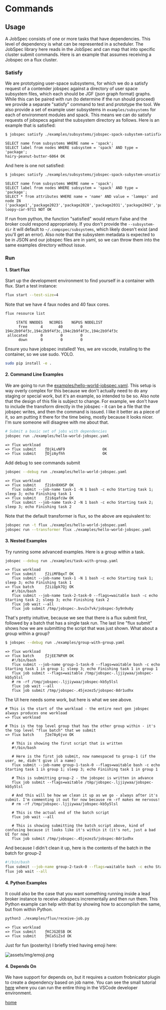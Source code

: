 # Commands

## Usage

A JobSpec consists of one or more tasks that have dependencies. This level of dependency is what can be represented in a scheduler.
The JobSpec library here reads in the JobSpec and can map that into specific cluster submit commands.
Here is an example that assumes receiving a Jobspec on a flux cluster.

### Satisfy

We are prototyping user-space subsystems, for which we do a satisfy request of a contender jobspec against a directory of user space subsystem files, which each should
be JGF (json graph format) graphs. While this can be paired with run (to determine if the run should proceed) we provide a separate "satisfy" command to test and prototype the tool.
We also provide a set of example user subsystems in `examples/subsystems` for each of environment modules and spack. This means we can do satisfy requests of jobspecs against the subsystem directory as follows. Here is an example that is satisfied:

```bash
$ jobspec satisfy ./examples/subsystems/jobspec-spack-subystem-satisfied.yaml --subsystem-dir ./examples/subsystems
```
```console
SELECT name from subsystems WHERE name = 'spack';
SELECT label from nodes WHERE subsystem = 'spack' AND type = 'package';
hairy-peanut-butter-6064 OK
```

And here is one not satisfied:

```bash
$ jobspec satisfy ./examples/subsystems/jobspec-spack-subystem-unsatisfied.yaml --subsystem-dir ./examples/subsystems
```
```console
SELECT name from subsystems WHERE name = 'spack';
SELECT label from nodes WHERE subsystem = 'spack' AND type = 'package';
SELECT * from attributes WHERE name = 'name' AND value = 'lammps' and node IN ('package1','package2023','package2028','package2031','package2043','pac...
loopy-car-9711 NOT OK
```

If run from python, the function "satisfied" would return False and the broker could respond appropriately. If you don't provide the `--subsystem-dir` it will default to `~/.compspec/subsystems`, which likely doesn't exist (and you'll get an error). Also note that the subsystem metadata
is expected to be in JSON and our jobspec files are in yaml, so we can throw them into the same examples directory without issue.


### Run

#### 1. Start Flux

Start up the development environment to find yourself in a container with flux. Start a test instance:

```bash
flux start --test-size=4
```

Note that we have 4 faux nodes and 40 faux cores.

```bash
flux resource list
```
```console
     STATE NNODES   NCORES    NGPUS NODELIST
      free      4       40        0 194c2b9f4f3c,194c2b9f4f3c,194c2b9f4f3c,194c2b9f4f3c
 allocated      0        0        0
      down      0        0        0
```

Ensure you have jobspec installed! Yes, we are vscode, installing to the container, so we use sudo. YOLO.

```bash
sudo pip install -e .
```

#### 2. Command Line Examples

We are going to run the [examples/hello-world-jobspec.yaml](examples/hello-world-jobspec.yaml). This setup is way overly
complex for this because we don't actually need to do any staging or special work, but it's an example, so intended to be so.
Also note that the design of this file is subject to change. For example, we don't have to include the transform directly in the
jobspec - it can be a file that the jobspec writes, and then the command is issued. I like it better as a piece of it, so am putting
it there for the time being, mostly because it looks nicer. I'm sure someone will disagree with me about that.

```bash
# Submit a basic set of jobs with dependencies
jobspec run ./examples/hello-world-jobspec.yaml
```
```console
=> flux workload
=> flux submit    ƒDjkLvNF9                 OK
=> flux submit    ƒDjzAyfhh                 OK
```

Add debug to see commands submit

```bash
jobspec --debug run ./examples/hello-world-jobspec.yaml
```
```console
=> flux workload
=> flux submit    ƒ2i6n8XHSP OK
   flux submit --job-name task-1 -N 1 bash -c echo Starting task 1; sleep 3; echo Finishing task 1
=> flux submit    ƒ2i6qafcUw OK
   flux submit --job-name task-2 -N 1 bash -c echo Starting task 2; sleep 3; echo Finishing task 2
```

Note that the default transformer is flux, so the above are equivalent to:

```bash
jobspec run -t flux ./examples/hello-world-jobspec.yaml
jobspec run --transformer flux ./examples/hello-world-jobspec.yaml
```

#### 3. Nested Examples

Try running some advanced examples. Here is a group within a task.

```bash
jobspec --debug run ./examples/task-with-group.yaml
```
```console
=> flux workload
=> flux submit    ƒ2iiMFBqxT OK
   flux submit --job-name task-1 -N 1 bash -c echo Starting task 1; sleep 3; echo Finishing task 1
=> flux batch     ƒ2iiQpk7Qj OK
   #!/bin/bash
   flux submit --job-name task-2-task-0 --flags=waitable bash -c echo Starting task 2; sleep 3; echo Finishing task 2
   flux job wait --all
   flux job submit /tmp/jobspec-.bvu1v7vk/jobspec-5y9n9u0y
```

That's pretty intuitive, because we see that there is a flux submit first, followed by a batch that has a single task run. The last line "flux submit" shows how we are submitting the script that was just shown.
What about a group within a group?

```bash
$ jobspec --debug run ./examples/group-with-group.yaml
```
```console
=> flux workload
=> flux batch     ƒ2jEE7NPXM OK
   #!/bin/bash
   flux submit --job-name group-1-task-0 --flags=waitable bash -c echo Starting task 1 in group 1; sleep 3; echo Finishing task 1 in group 1
   flux job submit --flags=waitable /tmp/jobspec-.ljjiywaa/jobspec-kb5y5lsl
   # rm -rf /tmp/jobspec-.ljjiywaa/jobspec-kb5y5lsl
   flux job wait --all
   flux job submit /tmp/jobspec-.45jezez5/jobspec-8dr1udhx
```

The UI here needs some work, but here is what we see above.

```console
# This is the start of the workload - the entire next gen jobspec always produces one workload
=> flux workload

# This is the top level group that has the other group within - it's the top level "flux batch" that we submit
=> flux batch     ƒ2e7Ay6jvo OK

   # This is showing the first script that is written
   #!/bin/bash

   # Here is the first job submit, now namespaced to group-1 (if the user, me, didn't give it a name)
   flux submit --job-name group-1-task-0 --flags=waitable bash -c echo Starting task 1 in group 1; sleep 3; echo Finishing task 1 in group 1

   # This is submitting group-2 - the jobspec is written in advance
   flux job submit --flags=waitable /tmp/jobspec-.ljjiywaa/jobspec-kb5y5lsl

   # And this will be how we clean it up as we go - always after it's submit. I'm commenting it out for now because rm -rf makes me nervous!
   # rm -rf /tmp/jobspec-.ljjiywaa/jobspec-kb5y5lsl

   # This is the actual end of the batch script
   flux job wait --all

   # This is showing submitting the batch script above, kind of confusing because it looks like it's within it (it's not, just a bad UI for now)
   flux job submit /tmp/jobspec-.45jezez5/jobspec-8dr1udhx
```

And because I didn't clean it up, here is the contents of the batch in the batch for group-2

```bash
#!/bin/bash
flux submit --job-name group-2-task-0 --flags=waitable bash -c echo Starting task 1 in group 2; sleep 3; echo Finishing task 1 in group 2
flux job wait --all
```

#### 4. Python Examples

It could also be the case that you want something running inside a lead broker instance to receive Jobspecs incrementally and then
run them. This Python example can help with that by showing how to accomplish the same, but from within Python.

```bash
python3 ./examples/flux/receive-job.py
```
```console
=> flux workload
=> flux submit    ƒKCJG2ESB OK
=> flux submit    ƒKCa5iZsd OK
```

Just for fun (posterity) I briefly tried having emoji here:

![assets/img/emoji.png](assets/img/emoji.png)


#### 4. Depends On

We have support for depends on, but it requires a custom frobnicator plugin to create a dependency based on job name. You
can see the small tutorial [here](https://github.com/compspec/jobspec/tree/main/examples/depends_on) where you can run the entire thing in the VSCode developer environment.


[home](/README.md#jobspec)
